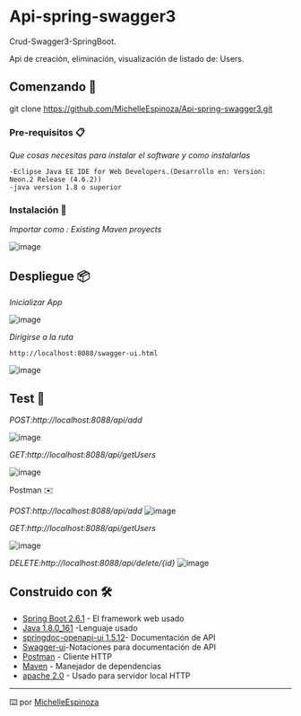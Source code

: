 # Api-spring-swagger3
Crud-Swagger3-SpringBoot.

Api de creación, eliminación, visualización de listado de: Users. 

## Comenzando 🚀

git clone https://github.com/MichelleEspinoza/Api-spring-swagger3.git


### Pre-requisitos 📋

_Que cosas necesitas para instalar el software y como instalarlas_

```
-Eclipse Java EE IDE for Web Developers.(Desarrollo en: Version: Neon.2 Release (4.6.2))
-java version 1.8 o superior
```

### Instalación 🔧

_Importar como : Existing Maven proyects_

![image](https://user-images.githubusercontent.com/19162592/145286884-83312f1f-192c-4224-892d-c8519f97c385.png)


## Despliegue 📦

_Inicializar App_

![image](https://user-images.githubusercontent.com/19162592/145287630-63917eda-8aea-4dc1-aa8b-1d57377ee572.png)

_Dirigirse a la ruta_

```
http://localhost:8088/swagger-ui.html
```
![image](https://user-images.githubusercontent.com/19162592/145290053-2c38083a-8ae0-4c7d-9311-763e07957abf.png)

## Test 🧪

_POST:http://localhost:8088/api/add_

![image](https://user-images.githubusercontent.com/19162592/145290521-685863ab-494e-4f28-87e8-ff6e48e1309a.png)

_GET:http://localhost:8088/api/getUsers_

![image](https://user-images.githubusercontent.com/19162592/145290774-89c7b56d-d8b4-4002-b954-c1c28b7b60c1.png)

Postman ✉️

_POST:http://localhost:8088/api/add_
![image](https://user-images.githubusercontent.com/19162592/145292321-5d6d8bbc-8321-4a3b-93ce-5bfe7475c09a.png)


_GET:http://localhost:8088/api/getUsers_

![image](https://user-images.githubusercontent.com/19162592/145292575-6202ac8f-c954-4aa5-98b3-50bfab7ebd2c.png)

_DELETE:http://localhost:8088/api/delete/{id}_
![image](https://user-images.githubusercontent.com/19162592/145292904-a73b34f4-1827-4166-9c4a-6de300e6c603.png)


## Construido con 🛠️

* [Spring Boot 2.6.1](https://start.spring.io/) - El framework web usado
* [Java 1.8.0_161](https://www.oracle.com/mx/java/technologies/javase/javase8-archive-downloads.html) -Lenguaje usado
* [springdoc-openapi-ui 1.5.12](https://mvnrepository.com/artifact/org.springdoc/springdoc-openapi-ui/1.5.12)- Documentación de API
* [Swagger-ui](https://swagger.io/specification/)-Notaciones para documentación de API
* [Postman](https://www.postman.com/downloads/) - Cliente HTTP 
* [Maven]() - Manejador de dependencias
* [apache 2.0](https://www.apachefriends.org/xampp-files/8.0.3/xampp-windows-x64-8.0.3-0-VS16-installer.exe) - Usado para servidor local HTTP



---
⌨️ por [MichelleEspinoza](https://github.com/MichelleEspinoza)

